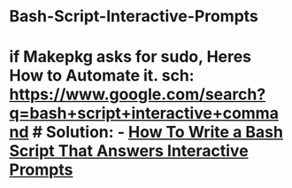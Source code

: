 # Bash-Script-Interactive-Prompts
# if Makepkg asks for sudo, Heres How to Automate it. sch: https://www.google.com/search?q=bash+script+interactive+command  # Solution: - [How To Write a Bash Script That Answers Interactive Prompts](https://www.baeldung.com/linux/bash-interactive-prompts)
